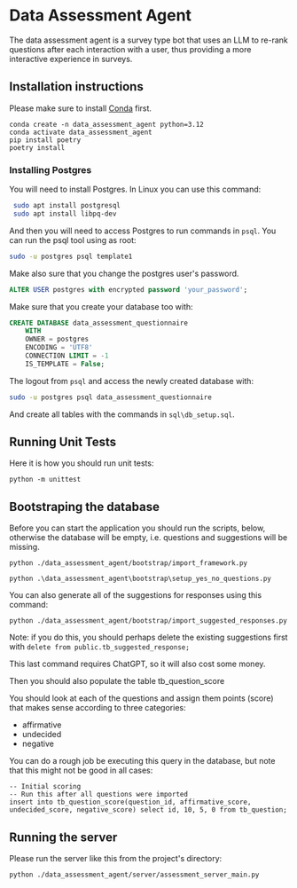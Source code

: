# Data Assessment Agent

The data assessment agent is a survey type bot that uses an LLM to re-rank questions after each interaction with a user, thus providing a more interactive experience in surveys.

## Installation instructions

Please make sure to install [Conda](https://conda.io/projects/conda/en/latest/user-guide/install/index.html) first.

```
conda create -n data_assessment_agent python=3.12
conda activate data_assessment_agent
pip install poetry
poetry install
```

### Installing Postgres

You will need to install Postgres. In Linux you can use this command:

```bash
 sudo apt install postgresql
 sudo apt install libpq-dev
```

And then you will need to access Postgres to run commands in `psql`. You can run the psql tool using as root:

```bash
sudo -u postgres psql template1
```

Make also sure that you change the postgres user's password.

```sql
ALTER USER postgres with encrypted password 'your_password';
```

Make sure that you create your database too with:

```sql
CREATE DATABASE data_assessment_questionnaire
    WITH
    OWNER = postgres
    ENCODING = 'UTF8'
    CONNECTION LIMIT = -1
    IS_TEMPLATE = False;
```

The logout from `psql` and access the newly created database with:

```bash
sudo -u postgres psql data_assessment_questionnaire
```

And create all tables with the commands in `sql\db_setup.sql`.


## Running Unit Tests

Here it is how you should run unit tests:

```
python -m unittest
```

## Bootstraping the database

Before you can start the application you should run the scripts, below, otherwise the database will be empty, i.e. questions and suggestions will be missing.

```
python ./data_assessment_agent/bootstrap/import_framework.py
```

```
python .\data_assessment_agent\bootstrap\setup_yes_no_questions.py
```

You can also generate all of the suggestions for responses using this command:

```
python ./data_assessment_agent/bootstrap/import_suggested_responses.py
```

Note: if you do this, you should perhaps delete the existing suggestions first with `delete from public.tb_suggested_response;`

This last command requires ChatGPT, so it will also cost some money.

Then you should also populate the table tb_question_score 

You should look at each of the questions and assign them points (score) that makes sense according to three categories:

- affirmative
- undecided
- negative

You can do a rough job be executing this query in the database, but note that this might not be good in all cases:

```
-- Initial scoring
-- Run this after all questions were imported
insert into tb_question_score(question_id, affirmative_score, undecided_score, negative_score) select id, 10, 5, 0 from tb_question;
```

## Running the server

Please run the server like this from the project's directory:

```
python ./data_assessment_agent/server/assessment_server_main.py
```
